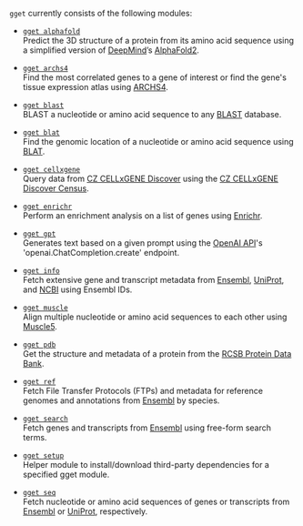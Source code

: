 `gget` currently consists of the following modules:  
- [`gget alphafold`](alphafold.md)  
Predict the 3D structure of a protein from its amino acid sequence using a simplified version of [DeepMind](https://www.deepmind.com/)’s [AlphaFold2](https://github.com/deepmind/alphafold).  
  
- [`gget archs4`](archs4.md)  
Find the most correlated genes to a gene of interest or find the gene's tissue expression atlas using [ARCHS4](https://maayanlab.cloud/archs4/).  
  
- [`gget blast`](blast.md)  
BLAST a nucleotide or amino acid sequence to any [BLAST](https://blast.ncbi.nlm.nih.gov/Blast.cgi) database.  
  
- [`gget blat`](blat.md)  
Find the genomic location of a nucleotide or amino acid sequence using [BLAT](https://genome.ucsc.edu/cgi-bin/hgBlat). 

- [`gget cellxgene`](cellxgene.md)  
Query data from [CZ CELLxGENE Discover](https://cellxgene.cziscience.com/) using the [CZ CELLxGENE Discover Census](https://github.com/chanzuckerberg/cellxgene-census).  

- [`gget enrichr`](enrichr.md)  
Perform an enrichment analysis on a list of genes using [Enrichr](https://maayanlab.cloud/Enrichr/).  
  
- [`gget gpt`](gpt.md)  
Generates text based on a given prompt using the [OpenAI API](https://openai.com/)'s 'openai.ChatCompletion.create' endpoint.  
  
- [`gget info`](info.md)  
Fetch extensive gene and transcript metadata from [Ensembl](https://www.ensembl.org/), [UniProt](https://www.uniprot.org/), and [NCBI](https://www.ncbi.nlm.nih.gov/) using Ensembl IDs.  
  
- [`gget muscle`](muscle.md)  
Align multiple nucleotide or amino acid sequences to each other using [Muscle5](https://www.drive5.com/muscle/).  
  
- [`gget pdb`](pdb.md)  
Get the structure and metadata of a protein from the [RCSB Protein Data Bank](https://www.rcsb.org/).  
  
- [`gget ref`](ref.md)  
Fetch File Transfer Protocols (FTPs) and metadata for reference genomes and annotations from [Ensembl](https://www.ensembl.org/) by species.  
  
- [`gget search`](search.md)   
Fetch genes and transcripts from [Ensembl](https://www.ensembl.org/) using free-form search terms.  
  
- [`gget setup`](setup.md)  
Helper module to install/download third-party dependencies for a specified gget module.  
  
- [`gget seq`](seq.md)  
Fetch nucleotide or amino acid sequences of genes or transcripts from [Ensembl](https://www.ensembl.org/) or [UniProt](https://www.uniprot.org/), respectively.  
